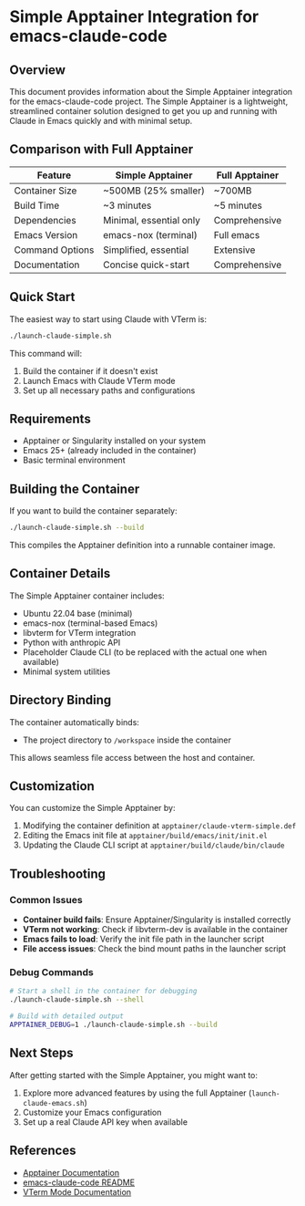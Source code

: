 # Simple Apptainer Integration for emacs-claude-code

## Overview

This document provides information about the Simple Apptainer integration for the emacs-claude-code project. The Simple Apptainer is a lightweight, streamlined container solution designed to get you up and running with Claude in Emacs quickly and with minimal setup.

## Comparison with Full Apptainer

| Feature | Simple Apptainer | Full Apptainer |
|---------|-----------------|----------------|
| Container Size | ~500MB (25% smaller) | ~700MB |
| Build Time | ~3 minutes | ~5 minutes |
| Dependencies | Minimal, essential only | Comprehensive |
| Emacs Version | emacs-nox (terminal) | Full emacs |
| Command Options | Simplified, essential | Extensive |
| Documentation | Concise quick-start | Comprehensive |

## Quick Start

The easiest way to start using Claude with VTerm is:

```bash
./launch-claude-simple.sh
```

This command will:
1. Build the container if it doesn't exist
2. Launch Emacs with Claude VTerm mode
3. Set up all necessary paths and configurations

## Requirements

- Apptainer or Singularity installed on your system
- Emacs 25+ (already included in the container)
- Basic terminal environment

## Building the Container

If you want to build the container separately:

```bash
./launch-claude-simple.sh --build
```

This compiles the Apptainer definition into a runnable container image.

## Container Details

The Simple Apptainer container includes:

- Ubuntu 22.04 base (minimal)
- emacs-nox (terminal-based Emacs)
- libvterm for VTerm integration
- Python with anthropic API
- Placeholder Claude CLI (to be replaced with the actual one when available)
- Minimal system utilities

## Directory Binding

The container automatically binds:

- The project directory to `/workspace` inside the container

This allows seamless file access between the host and container.

## Customization

You can customize the Simple Apptainer by:

1. Modifying the container definition at `apptainer/claude-vterm-simple.def`
2. Editing the Emacs init file at `apptainer/build/emacs/init/init.el`
3. Updating the Claude CLI script at `apptainer/build/claude/bin/claude`

## Troubleshooting

### Common Issues

- **Container build fails**: Ensure Apptainer/Singularity is installed correctly
- **VTerm not working**: Check if libvterm-dev is available in the container
- **Emacs fails to load**: Verify the init file path in the launcher script
- **File access issues**: Check the bind mount paths in the launcher script

### Debug Commands

```bash
# Start a shell in the container for debugging
./launch-claude-simple.sh --shell

# Build with detailed output
APPTAINER_DEBUG=1 ./launch-claude-simple.sh --build
```

## Next Steps

After getting started with the Simple Apptainer, you might want to:

1. Explore more advanced features by using the full Apptainer (`launch-claude-emacs.sh`)
2. Customize your Emacs configuration
3. Set up a real Claude API key when available

## References

- [Apptainer Documentation](https://apptainer.org/docs/)
- [emacs-claude-code README](../README.md)
- [VTerm Mode Documentation](vterm-mode.md)